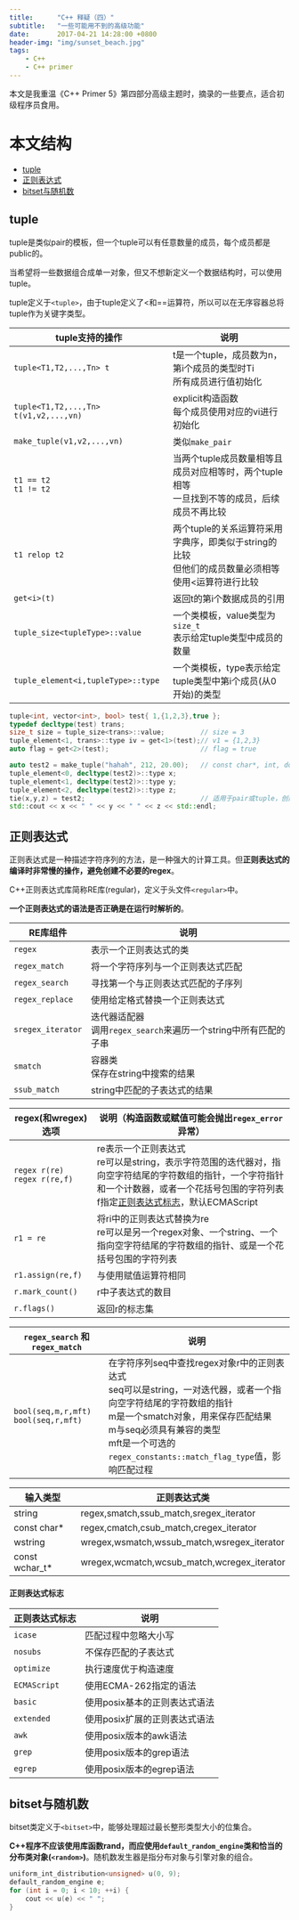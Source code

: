 ```yaml
---
title:      "C++ 释疑（四）"
subtitle:   "一些可能用不到的高级功能"
date:       2017-04-21 14:28:00 +0800
header-img: "img/sunset_beach.jpg"
tags:
    - C++
    - C++ primer
---
```


本文是我重温《C++ Primer 5》第四部分高级主题时，摘录的一些要点，适合初级程序员食用。

#   本文结构

*   [tuple](#tuple)
*   [正则表达式](#regular_expression)
*   [bitset与随机数](#bitset_and_random_number)

<h2 id="tuple">tuple</h2>

tuple是类似pair的模板，但一个tuple可以有任意数量的成员，每个成员都是public的。

当希望将一些数据组合成单一对象，但又不想新定义一个数据结构时，可以使用tuple。

tuple定义于`<tuple>`，由于tuple定义了<和==运算符，所以可以在无序容器总将tuple作为关键字类型。

tuple支持的操作 | 说明
-------------------------------------- | -------------------------------------------------
`tuple<T1,T2,...,Tn> t` | t是一个tuple，成员数为n，第i个成员的类型时Ti <br> 所有成员进行值初始化
`tuple<T1,T2,...,Tn> t(v1,v2,...,vn)` | explicit构造函数<br>每个成员使用对应的vi进行初始化
`make_tuple(v1,v2,...,vn)` | 类似`make_pair`
`t1 == t2`<br>`t1 != t2` | 当两个tuple成员数量相等且成员对应相等时，两个tuple相等<br>一旦找到不等的成员，后续成员不再比较
`t1 relop t2` | 两个tuple的关系运算符采用字典序，即类似于string的比较<br>但他们的成员数量必须相等<br>使用<运算符进行比较
`get<i>(t)` | 返回t的第i个数据成员的引用
`tuple_size<tupleType>::value` | 一个类模板，value类型为`size_t` <br>表示给定tuple类型中成员的数量
`tuple_element<i,tupleType>::type` | 一个类模板，type表示给定tuple类型中第i个成员(从0开始)的类型

```c++
tuple<int, vector<int>, bool> test{ 1,{1,2,3},true };
typedef decltype(test) trans;
size_t size = tuple_size<trans>::value;         // size = 3
tuple_element<1, trans>::type iv = get<1>(test);// v1 = {1,2,3}
auto flag = get<2>(test);                       // flag = true

auto test2 = make_tuple("hahah", 212, 20.00);   // const char*, int, double
tuple_element<0, decltype(test2)>::type x;
tuple_element<1, decltype(test2)>::type y;
tuple_element<2, decltype(test2)>::type z;
tie(x,y,z) = test2;                             // 适用于pair或tuple，创建一个参数的左值引用的tuple
std::cout << x << " " << y << " " << z << std::endl;
```

<h2 id="regular_expression">正则表达式</h2>

正则表达式是一种描述字符序列的方法，是一种强大的计算工具。但**正则表达式的编译时非常慢的操作，避免创建不必要的regex**。

C++正则表达式库简称RE库(regular)，定义于头文件`<regular>`中。

**一个正则表达式的语法是否正确是在运行时解析的**。

RE库组件 | 说明
------------------ | -------------------------------------------------
`regex` | 表示一个正则表达式的类
`regex_match` | 将一个字符序列与一个正则表达式匹配
`regex_search` | 寻找第一个与正则表达式匹配的子序列
`regex_replace` | 使用给定格式替换一个正则表达式
`sregex_iterator` | 迭代器适配器<br>调用`regex_search`来遍历一个string中所有匹配的子串
`smatch` | 容器类<br>保存在string中搜索的结果
`ssub_match` | string中匹配的子表达式的结果

regex(和wregex)选项 | 说明（构造函数或赋值可能会抛出`regex_error`异常）
------------------ | -------------------------------------------------
`regex r(re)` <br> `regex r(re,f)` | re表示一个正则表达式<br>re可以是string，表示字符范围的迭代器对，指向空字符结尾的字符数组的指针，一个字符指针和一个计数器，或者一个花括号包围的字符列表<br> f指定[正则表达式标志](#regular_flag)，默认ECMAScript
`r1 = re` | 将ri中的正则表达式替换为re <br> re可以是另一个regex对象、一个string、一个指向空字符结尾的字符数组的指针、或是一个花括号包围的字符列表
`r1.assign(re,f)` | 与使用赋值运算符相同
`r.mark_count()` | r中子表达式的数目
`r.flags()` | 返回r的标志集

`regex_search` 和 `regex_match` | 说明
------------------ | -------------------------------------------------
`bool(seq,m,r,mft)` <br> `bool(seq,r,mft)` | 在字符序列seq中查找regex对象r中的正则表达式<br> seq可以是string，一对迭代器，或者一个指向空字符结尾的字符数组的指针<br>m是一个smatch对象，用来保存匹配结果<br>m与seq必须具有兼容的类型<br>mft是一个可选的`regex_constants::match_flag_type`值，影响匹配过程

输入类型 | 正则表达式类
------------------ | -------------------------------------------------
string | regex,smatch,ssub_match,sregex_iterator
const char* | regex,cmatch,csub_match,cregex_iterator
wstring | wregex,wsmatch,wssub_match,wsregex_iterator
const wchar_t* | wregex,wcmatch,wcsub_match,wcregex_iterator

<h4 id="regular_flag">正则表达式标志</h4>

正则表达式标志 | 说明
------------------ | -------------------------------------------------
`icase` | 匹配过程中忽略大小写
`nosubs` | 不保存匹配的子表达式
`optimize` | 执行速度优于构造速度
`ECMAScript` | 使用ECMA-262指定的语法
`basic` | 使用posix基本的正则表达式语法
`extended` | 使用posix扩展的正则表达式语法
`awk` | 使用posix版本的awk语法
`grep` | 使用posix版本的grep语法
`egrep` | 使用posix版本的egrep语法

<h2 id="bitset_and_random_number">bitset与随机数</h2>

bitset类定义于`<bitset>`中，能够处理超过最长整形类型大小的位集合。

**C++程序不应该使用库函数rand，而应使用`default_random_engine`类和恰当的分布类对象(`<random>`)**。随机数发生器是指分布对象与引擎对象的组合。

```c++
uniform_int_distribution<unsigned> u(0, 9);
default_random_engine e;
for (int i = 0; i < 10; ++i) {
	cout << u(e) << " ";
}
```

